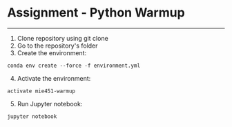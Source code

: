 # Assignment - Python Warmup
--------
1. Clone repository using git clone
2. Go to the repository's folder
3. Create the environment:
```
conda env create --force -f environment.yml
```
4. Activate the environment:
```
activate mie451-warmup
```
5. Run Jupyter notebook:
```
jupyter notebook
```
